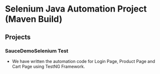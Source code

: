 # Selenium Java Automation Project (Maven Build)

## Projects

### SauceDemoSelenium Test

- We have written the automation code for Login Page, Product Page and Cart Page using TestNG Framework.
